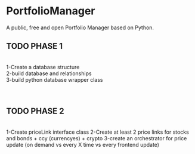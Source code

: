 # PortfolioManager
A public, free and open Portfolio Manager based on Python.

<h2>TODO PHASE 1</h2>
<br>
1-Create a database structure <br>
2-build database and relationships <br>
3-build python database wrapper class <br>
<br>
<br>
<h2>TODO PHASE 2</h2>
<br>
1-Create priceLink interface class
2-Create at least 2 price links for stocks and bonds + ccy (currencyes) + crypto
3-create an orchestrator for price update (on demand vs every X time vs every frontend update)

